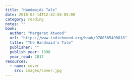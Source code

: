 ```yaml
---
title: "Handmaids Tale"
date: 2018-02-14T12:42:54-05:00
category: reading
notes: ""
book:
  author: "Margaret Atwood"
  url: "https://www.indiebound.org/book/9780385490818"
  title: "The Handmaid's Tale"
  publisher: ""
  publish_year: 1998
  year_read: 2017
resources:
  - name: cover
    src: images/cover.jpg
---
```


